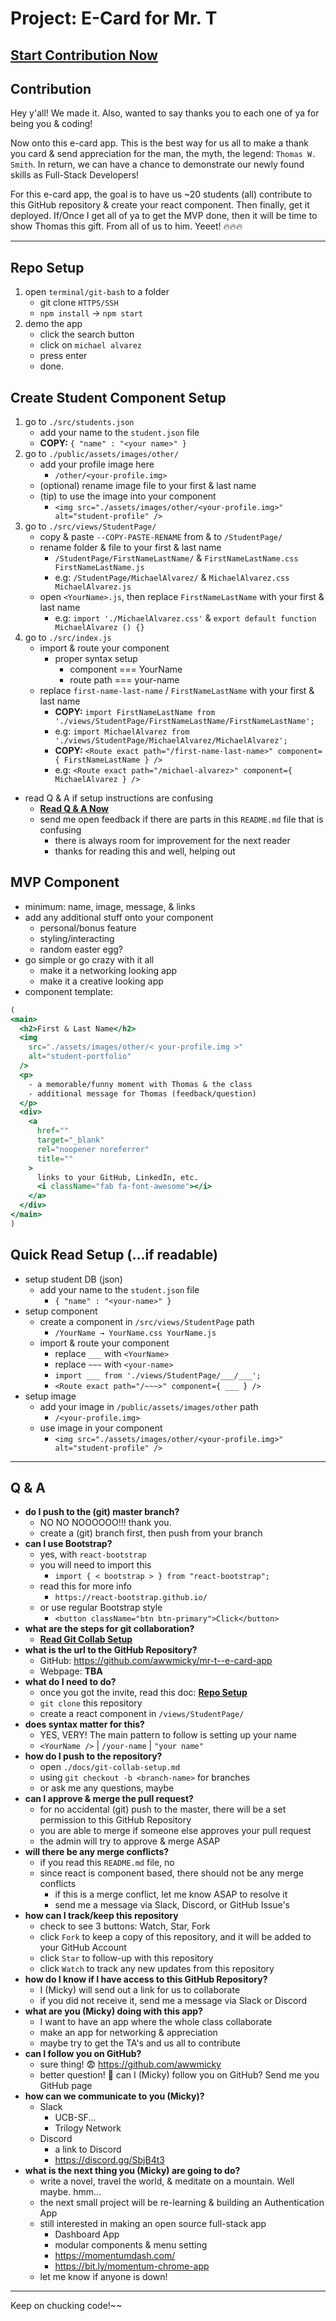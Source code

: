 # Project: E-Card for Mr. T

## **[Start Contribution Now](#repo-setup)**

## Contribution
Hey y'all! We made it. Also, wanted to say thanks you to each one of ya for being you & coding!

Now onto this e-card app. This is the best way for us all to make a thank you card & send appreciation for the man, the myth, the legend: `Thomas W. Smith`. In return, we can have a chance to demonstrate our newly found skills as Full-Stack Developers!

For this e-card app, the goal is to have us ~20 students (all) contribute to this GitHub repository & create your react component. Then finally, get it deployed. If/Once I get all of ya to get the MVP done, then it will be time to show Thomas this gift. From all of us to him. Yeeet! 🔥🔥🔥

---

## Repo Setup
1. open `terminal/git-bash` to a folder
    - git clone `HTTPS/SSH`
    - `npm install` → `npm start`
2. demo the app
    - click the search button
    - click on `michael alvarez`
    - press enter
    - done.

## Create Student Component Setup
1. go to `./src/students.json`
    - add your name to the `student.json` file
    - **COPY:** `{ "name" : "<your name>" }`
2. go to `./public/assets/images/other/`
    - add your profile image here
        - `/other/<your-profile.img>`
    - (optional) rename image file to your first & last name
    - (tip) to use the image into your component
        - `<img src="./assets/images/other/<your-profile.img>" alt="student-profile" />`
3. go to `./src/views/StudentPage/`
    - copy & paste `--COPY-PASTE-RENAME` from & to `/StudentPage/`
    - rename folder & file to your first & last name    
        - `/StudentPage/FirstNameLastName/` & `FirstNameLastName.css FirstNameLastName.js`
        - e.g: `/StudentPage/MichaelAlvarez/` & `MichaelAlvarez.css MichaelAlvarez.js`
    - open `<YourName>.js`, then replace `FirstNameLastName` with your first & last name
        - e.g: `import './MichaelAlvarez.css'` & `export default function MichaelAlvarez () {}`
4. go to `./src/index.js`
    - import & route your component
        - proper syntax setup
            - component === YourName
            - route path === your-name
    - replace `first-name-last-name` / `FirstNameLastName` with your first & last name
        - **COPY:** `import FirstNameLastName from './views/StudentPage/FirstNameLastName/FirstNameLastName';`
        - e.g: `import MichaelAlvarez from './views/StudentPage/MichaelAlvarez/MichaelAlvarez';`
        - **COPY:** `<Route exact path="/first-name-last-name>" component={ FirstNameLastName } />`
        - e.g: `<Route exact path="/michael-alvarez>" component={ MichaelAlvarez } />`
- read Q & A if setup instructions are confusing
    - **[Read Q & A Now](#repo-setup)**
    - send me open feedback if there are parts in this `README.md` file that is confusing
        - there is always room for improvement for the next reader
        - thanks for reading this and well, helping out

## MVP Component
- minimum: name, image, message, & links
- add any additional stuff onto your component
    - personal/bonus feature
    - styling/interacting
    - random easter egg?
- go simple or go crazy with it all
    - make it a networking looking app
    - make it a creative looking app
- component template:

```jsx
(
<main>
  <h2>First & Last Name</h2>
  <img 
    src="./assets/images/other/< your-profile.img >"
    alt="student-portfolio"
  />
  <p>
    - a memorable/funny moment with Thomas & the class
    - additional message for Thomas (feedback/question)
  </p>
  <div>
    <a 
      href="" 
      target="_blank" 
      rel="noopener noreferrer"
      title=""
    >
      links to your GitHub, LinkedIn, etc.
      <i className="fab fa-font-awesome"></i>
    </a>
  </div>
</main>
)
``` 

## Quick Read Setup (...if readable)
- setup student DB (json)
    - add your name to the `student.json` file
        - `{ "name" : "<your-name>" }`
- setup component
    - create a component in `/src/views/StudentPage` path
        - `/YourName → YourName.css YourName.js`
    - import & route your component
        - replace `___` with `<YourName>`
        - replace `~~~` with `<your-name>`
        - `import ___ from './views/StudentPage/___/___';`
        - `<Route exact path="/~~~>" component={ ___ } />`
- setup image
    - add your image in `/public/assets/images/other` path
        - `/<your-profile.img>`
    - use image in your component
        - `<img src="./assets/images/other/<your-profile.img>" alt="student-profile" />`

---

## Q & A
- **do I push to the (git) master branch?**
    - NO NO NOOOOOO!!! thank you.
    - create a (git) branch first, then push from your branch
- **can I use Bootstrap?**
    - yes, with `react-bootstrap`
    - you will need to import this
        - `import { < bootstrap > } from "react-bootstrap";`
    - read this for more info
        - `https://react-bootstrap.github.io/`
    - or use regular Bootstrap style
        - `<button className="btn btn-primary">Click</button>`
- **what are the steps for git collaboration?**
    - **[Read Git Collab Setup](./docs/git-collab-setup.md)**
- **what is the url to the GitHub Repository?**
    - GitHub: https://github.com/awwmicky/mr-t--e-card-app
    - Webpage: **TBA**
- **what do I need to do?**
    - once you got the invite, read this doc: **[Repo Setup](#repo-setup)**
    - `git clone` this repository
    - create a react component in `/views/StudentPage/`
- **does syntax matter for this?**
    - YES, VERY! The main pattern to follow is setting up your name
    - `<YourName />` | `/your-name` | `"your name"`
- **how do I push to the repository?**
    - open `./docs/git-collab-setup.md`
    - using `git checkout -b <branch-name>` for branches
    - or ask me any questions, maybe
- **can I approve & merge the pull request?**
    - for no accidental (git) push to the master, there will be a set permission to this GitHub Repository
    - you are able to merge if someone else approves your pull request
    - the admin will try to approve & merge ASAP
- **will there be any merge conflicts?**
    - if you read this `README.md` file, no
    - since react is component based, there should not be any merge conflicts
        - if this is a merge conflict, let me know ASAP to resolve it
        - send me a message via Slack, Discord, or GitHub Issue's
- **how can I track/keep this repository**
    - check to see 3 buttons: Watch, Star, Fork
    - click `Fork` to keep a copy of this repository, and it will be added to your GitHub Account
    - click `Star` to follow-up with this repository
    - click `Watch` to track any new updates from this repository
- **how do I know if I have access to this GitHub Repository?**
    <!-- - this is a private repository -->
    - I (Micky) will send out a link for us to collaborate
    - if you did not receive it, send me a message via Slack or Discord
- **what are you (Micky) doing with this app?**
    - I want to have an app where the whole class collaborate
    - make an app for networking & appreciation
    - maybe try to get the TA's and us all to contribute
- **can I follow you on GitHub?**
    - sure thing! 😨  https://github.com/awwmicky
    - better question! 🤔 can I (Micky) follow you on GitHub? Send me you GitHub page
- **how can we communicate to you (Micky)?**
    - Slack
        - UCB-SF...
        - Trilogy Network
    - Discord
        - a link to Discord
        - https://discord.gg/SbjB4t3
- **what is the next thing you (Micky) are going to do?**
    - write a novel, travel the world, & meditate on a mountain. Well maybe. hmm…
    - the next small project will be re-learning & building an Authentication App
    - still interested in making an open source full-stack app 
        - Dashboard App
        - modular components & menu setting
        - https://momentumdash.com/
        - https://bit.ly/momentum-chrome-app
    - let me know if anyone is down!

---

Keep on chucking code!~~